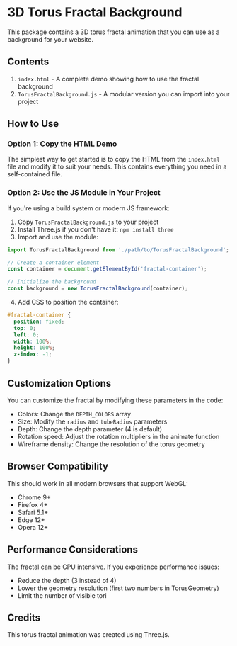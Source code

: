 # 3D Torus Fractal Background

This package contains a 3D torus fractal animation that you can use as a background for your website.

## Contents

1. `index.html` - A complete demo showing how to use the fractal background
2. `TorusFractalBackground.js` - A modular version you can import into your project

## How to Use

### Option 1: Copy the HTML Demo

The simplest way to get started is to copy the HTML from the `index.html` file and modify it to suit your needs. This contains everything you need in a self-contained file.

### Option 2: Use the JS Module in Your Project

If you're using a build system or modern JS framework:

1. Copy `TorusFractalBackground.js` to your project
2. Install Three.js if you don't have it: `npm install three`
3. Import and use the module:

```javascript
import TorusFractalBackground from './path/to/TorusFractalBackground';

// Create a container element
const container = document.getElementById('fractal-container');

// Initialize the background
const background = new TorusFractalBackground(container);
```

4. Add CSS to position the container:

```css
#fractal-container {
  position: fixed;
  top: 0;
  left: 0;
  width: 100%;
  height: 100%;
  z-index: -1;
}
```

## Customization Options

You can customize the fractal by modifying these parameters in the code:

- Colors: Change the `DEPTH_COLORS` array
- Size: Modify the `radius` and `tubeRadius` parameters
- Depth: Change the depth parameter (4 is default)
- Rotation speed: Adjust the rotation multipliers in the animate function
- Wireframe density: Change the resolution of the torus geometry

## Browser Compatibility

This should work in all modern browsers that support WebGL:
- Chrome 9+
- Firefox 4+
- Safari 5.1+
- Edge 12+
- Opera 12+

## Performance Considerations

The fractal can be CPU intensive. If you experience performance issues:
- Reduce the depth (3 instead of 4)
- Lower the geometry resolution (first two numbers in TorusGeometry)
- Limit the number of visible tori

## Credits

This torus fractal animation was created using Three.js.
